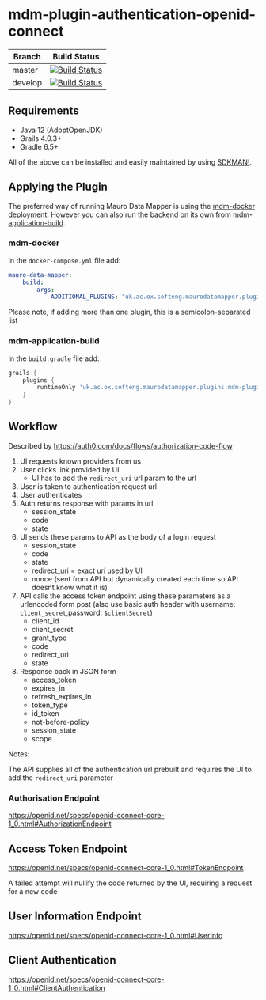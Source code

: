 # mdm-plugin-authentication-openid-connect

| Branch | Build Status |
| ------ | ------------ |
| master | [![Build Status](https://jenkins.cs.ox.ac.uk/buildStatus/icon?job=Mauro+Data+Mapper+Plugins%2Fmdm-plugin-authentication-openid-connect%2Fmaster)](https://jenkins.cs.ox.ac.uk/blue/organizations/jenkins/Mauro%20Data%20Mapper%20Plugins%2Fmdm-plugin-authentication-openid-connect/branches) |
| develop | [![Build Status](https://jenkins.cs.ox.ac.uk/buildStatus/icon?job=Mauro+Data+Mapper+Plugins%2Fmdm-plugin-authentication-openid-connect%2Fdevelop)](https://jenkins.cs.ox.ac.uk/blue/organizations/jenkins/Mauro%20Data%20Mapper%20Plugins%2Fmdm-plugin-authentication-openid-connect/branches) |

## Requirements

* Java 12 (AdoptOpenJDK)
* Grails 4.0.3+
* Gradle 6.5+

All of the above can be installed and easily maintained by using [SDKMAN!](https://sdkman.io/install).

## Applying the Plugin

The preferred way of running Mauro Data Mapper is using the [mdm-docker](https://github.com/MauroDataMapper/mdm-docker) deployment. However you can
also run the backend on its own from [mdm-application-build](https://github.com/MauroDataMapper/mdm-application-build).

### mdm-docker

In the `docker-compose.yml` file add:

```yml
mauro-data-mapper:
    build:
        args:
            ADDITIONAL_PLUGINS: "uk.ac.ox.softeng.maurodatamapper.plugins:mdm-plugin-authentication-openid-connect:1.0.0-SNAPSHOT"
```

Please note, if adding more than one plugin, this is a semicolon-separated list

### mdm-application-build

In the `build.gradle` file add:

```groovy
grails {
    plugins {
        runtimeOnly 'uk.ac.ox.softeng.maurodatamapper.plugins:mdm-plugin-authentication-openid-connect:1.0.0-SNAPSHOT'
    }
}
```

## Workflow

Described by https://auth0.com/docs/flows/authorization-code-flow

1. UI requests known providers from us
2. User clicks link provided by UI
   * UI has to add the `redirect_uri` url param to the url
3. User is taken to authentication request url
4. User authenticates
5. Auth returns response with params in url
    * session_state 
    * code 
    * state 
6. UI sends these params to API as the body of a login request
    * session_state
    * code
    * state
    * redirect_uri = exact uri used by UI
    * nonce (sent from API but dynamically created each time so API doesnt know what it is)
7. API calls the access token endpoint using these parameters as a urlencoded form post 
   (also use basic auth header with username: `client_secret`,password: `$clientSecret`)
    * client_id
    * client_secret
    * grant_type
    * code
    * redirect_uri
    * state
8. Response back in JSON form
    * access_token
    * expires_in
    * refresh_expires_in
    * token_type
    * id_token
    * not-before-policy
    * session_state
    * scope
    


Notes:

The API supplies all of the authentication url prebuilt and requires the UI to add the `redirect_uri` parameter

### Authorisation Endpoint

https://openid.net/specs/openid-connect-core-1_0.html#AuthorizationEndpoint

## Access Token Endpoint

https://openid.net/specs/openid-connect-core-1_0.html#TokenEndpoint

A failed attempt will nullify the code returned by the UI, requiring a request for a new code

## User Information Endpoint

https://openid.net/specs/openid-connect-core-1_0.html#UserInfo

## Client Authentication

https://openid.net/specs/openid-connect-core-1_0.html#ClientAuthentication